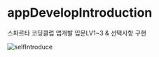 # appDevelopIntroduction
스파르타 코딩클럽 앱개발 입문LV1~3 &amp; 선택사항 구현



![selfIntroduce](https://github.com/ellycrab/appDevelopIntroduction/assets/54714275/890e8156-6b33-429b-a39a-5c94380da1e6)

